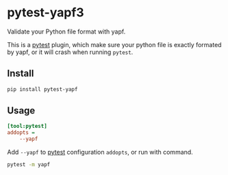 # pytest-yapf3

Validate your Python file format with yapf.

This is a [pytest] plugin, which make sure your python file is exactly formated by yapf,
or it will crash when running `pytest`.

[pytest]:https://pytest.org/

## Install

```sh
pip install pytest-yapf
```

## Usage

```ini
[tool:pytest]
addopts =
    --yapf
```

Add `--yapf` to [pytest] configuration `addopts`, or run with command.

```sh
pytest -m yapf
```
